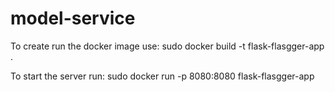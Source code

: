 # model-service
To create run the docker image use:
sudo docker build -t flask-flasgger-app .

To start the server run:
sudo docker run -p 8080:8080 flask-flasgger-app